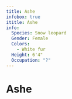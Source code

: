 ```yaml
---
title: Ashe
infobox: true
ititle: Ashe
info: 
  Species: Snow leopard
  Gender: Female
  Colors: 
    - White fur
  Height: 6'4"
  Occupation: "?"
---
```


# Ashe
